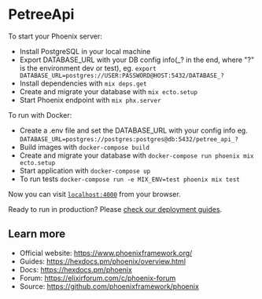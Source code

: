 # PetreeApi

To start your Phoenix server:

  * Install PostgreSQL in your local machine
  * Export DATABASE_URL with your DB config info(_? in the end, where "?" is the environment dev or test), eg. ``export DATABASE_URL=postgres://USER:PASSWORD@HOST:5432/DATABASE_?``
  * Install dependencies with `mix deps.get`
  * Create and migrate your database with `mix ecto.setup`
  * Start Phoenix endpoint with `mix phx.server`

To run with Docker:

  * Create a .env file and set the DATABASE_URL with your config info eg. ``DATABASE_URL=postgres://postgres:postgres@db:5432/petree_api_?``
  * Build images with `docker-compose build`
  * Create and migrate your database with `docker-compose run phoenix mix ecto.setup`
  * Start application with `docker-compose up`
  * To run tests `docker-compose run -e MIX_ENV=test phoenix mix test`

Now you can visit [`localhost:4000`](http://localhost:4000) from your browser.

Ready to run in production? Please [check our deployment guides](https://hexdocs.pm/phoenix/deployment.html).

## Learn more

  * Official website: https://www.phoenixframework.org/
  * Guides: https://hexdocs.pm/phoenix/overview.html
  * Docs: https://hexdocs.pm/phoenix
  * Forum: https://elixirforum.com/c/phoenix-forum
  * Source: https://github.com/phoenixframework/phoenix
